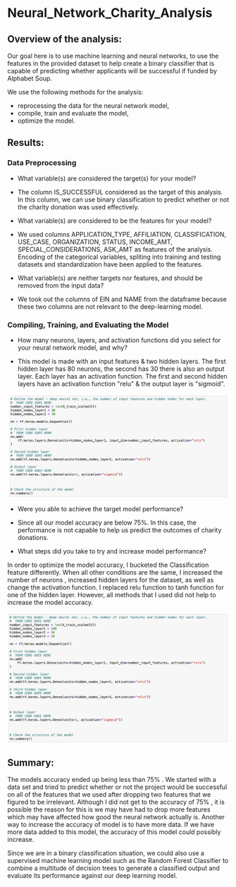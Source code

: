 # Neural_Network_Charity_Analysis
## Overview of the analysis:
Our goal here is to use machine learning and neural networks, to use the  features in the provided dataset to help create a binary classifier that is capable of predicting whether applicants will be successful if funded by Alphabet Soup.

We use the following methods for the analysis:

* reprocessing the data for the neural network model,
* compile, train and evaluate the model,
* optimize the model.


## Results: 

### Data Preprocessing

* What variable(s) are considered the target(s) for your model? 
- The column IS_SUCCESSFUL considered as the target of this analysis. In this column, we can use binary classification to predict whether or not the charity donation was used effectively.

* What variable(s) are considered to be the features for your model?
- We used columns APPLICATION_TYPE, AFFILIATION, CLASSIFICATION, USE_CASE, ORGANIZATION, STATUS, INCOME_AMT, SPECIAL_CONSIDERATIONS, ASK_AMT as features of the analysis. Encoding of the categorical variables, spliting into training and testing datasets and standardization have been applied to the features.


* What variable(s) are neither targets nor features, and should be removed from the input data?
- We took out the columns of EIN and NAME from the dataframe because these two columns are not relevant to the deep-learning model.


### Compiling, Training, and Evaluating the Model

* How many neurons, layers, and activation functions did you select for your neural network model, and why?

- This model is made with an input features & two hidden layers. The first hidden layer has 80 neurons, the second has 30 there is also an output layer. Each layer has an activation function. The first and second hidden layers have an activation function "relu" & the output layer is "sigmoid".

![model](https://github.com/NishatSultana3538/Neural_Network_Charity_Analysis/blob/main/Resources/model.png)

* Were you able to achieve the target model performance?
- Since all our model accuracy are below 75%. In this case, the performance is not capable to help us predict the outcomes of charity donations.

* What steps did you take to try and increase model performance?

In order to optimize the model accuracy, I bucketed the Classification feature differently. When all other conditions are the same, I increased the number of neurons , increased hidden layers for the dataset, as well as change the activation function. I replaced relu function to tanh function for one of the hidden layer. However, all methods that I used did not help to increase the model accuracy.

![model_optimized](https://github.com/NishatSultana3538/Neural_Network_Charity_Analysis/blob/main/Resources/model-opt.png)

## Summary: 

The models accuracy ended up being less than 75% . We started with a data set and tried to predict whether or not the project would be successful on all of the features that we used after dropping two features that we figured to be irrelevant. Although I did not get to the accuracy of 75% , it is possible the reason for this is we may have had to drop more features which may have affected how good the neural network actually is. Another way to increase the accuracy of  model is to have more data. If we have more data added to this model, the accuracy of this model could possibly increase.

Since we are in a binary classification situation, we could also use a supervised machine learning model such as the Random Forest Classifier to combine a multitude of decision trees to generate a classified output and evaluate its performance against our deep learning model.